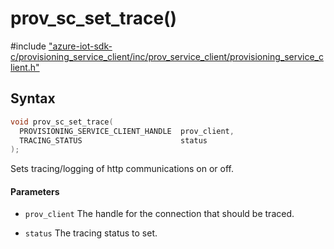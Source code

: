 # prov_sc_set_trace()

\#include ["azure-iot-sdk-c/provisioning_service_client/inc/prov_service_client/provisioning_service_client.h"](../iot-c-ref-provisioning-service-client-h.md)  

## Syntax

```C
void prov_sc_set_trace(
  PROVISIONING_SERVICE_CLIENT_HANDLE  prov_client,
  TRACING_STATUS                      status
);

```

Sets tracing/logging of http communications on or off.

#### Parameters
* `prov_client` The handle for the connection that should be traced. 

* `status` The tracing status to set.

